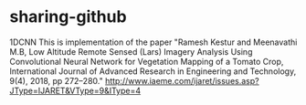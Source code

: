# sharing-github
1DCNN 
This is implementation of the paper
"Ramesh Kestur and Meenavathi M.B, Low Altitude Remote
Sensed (Lars) Imagery Analysis Using Convolutional Neural Network for Vegetation
Mapping of a Tomato Crop, International Journal of Advanced Research in
Engineering and Technology, 9(4), 2018, pp 272–280."
http://www.iaeme.com/ijaret/issues.asp?JType=IJARET&VType=9&IType=4
